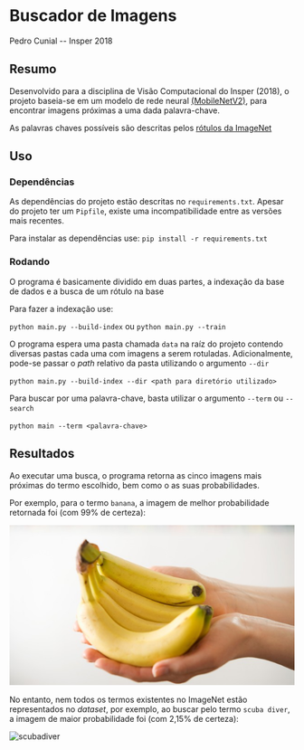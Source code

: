 # Buscador de Imagens
Pedro Cunial -- Insper 2018

## Resumo

Desenvolvido para a disciplina de Visão Computacional do Insper (2018), o projeto baseia-se em um modelo de rede neural [(MobileNetV2)](https://arxiv.org/abs/1801.04381), para encontrar imagens próximas a uma dada palavra-chave.

As palavras chaves possíveis são descritas pelos [rótulos da ImageNet](https://gist.githubusercontent.com/yrevar/942d3a0ac09ec9e5eb3a/raw/c2c91c8e767d04621020c30ed31192724b863041/imagenet1000_clsid_to_human.txt)


## Uso

### Dependências

As dependências do projeto estão descritas no `requirements.txt`. Apesar do projeto ter um `Pipfile`, existe uma incompatibilidade entre as versões mais recentes.

Para instalar as dependências use: `pip install -r requirements.txt`

### Rodando

O programa é basicamente dividido em duas partes, a indexação da base de dados e a busca de um rótulo na base

Para fazer a indexação use:

`python main.py --build-index` ou `python main.py --train`

O programa espera uma pasta chamada `data` na raíz do projeto contendo diversas pastas cada uma com imagens a serem rotuladas. Adicionalmente, pode-se passar o _path_ relativo da pasta utilizando o argumento `--dir`

`python main.py --build-index --dir <path para diretório utilizado>`

Para buscar por uma palavra-chave, basta utilizar o argumento `--term` ou `--search`

`python main --term <palavra-chave>`

## Resultados

Ao executar uma busca, o programa retorna as cinco imagens mais próximas do termo escolhido, bem como o as suas probabilidades.

Por exemplo, para o termo `banana`, a imagem de melhor probabilidade retornada foi (com 99% de certeza):

![banana](aux/banana5.jpg)


No entanto, nem todos os termos existentes no ImageNet estão representados no _dataset_, por exemplo, ao buscar pelo termo `scuba diver`, a imagem de maior probabilidade foi (com 2,15% de certeza):

![scubadiver](aux/deku4.jpg)
